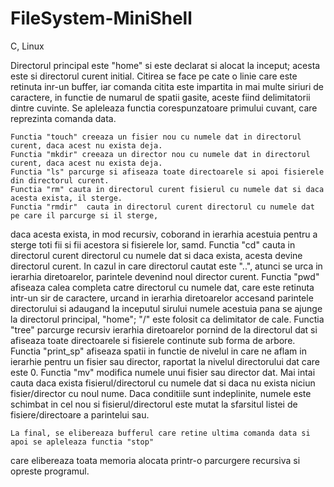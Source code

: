 # FileSystem-MiniShell
 C, Linux

  Directorul principal este "home" si este declarat si alocat la inceput; acesta este si directorul curent initial.
    Citirea se face pe cate o linie care este retinuta inr-un buffer, iar comanda citita este impartita in mai multe
siriuri de caractere, in functie de numarul de spatii gasite, aceste fiind delimitatorii dintre cuvinte.
    Se apleleaza functia corespunzatoare primului cuvant, care reprezinta comanda data.

    Functia "touch" creeaza un fisier nou cu numele dat in directorul curent, daca acest nu exista deja.
    Functia "mkdir" creeaza un director nou cu numele dat in directorul curent, daca acest nu exista deja.
    Functia "ls" parcurge si afiseaza toate directoarele si apoi fisierele din directorul curent.
    Functia "rm" cauta in directorul curent fisierul cu numele dat si daca acesta exista, il sterge.
    Functia "rmdir"  cauta in directorul curent directorul cu numele dat pe care il parcurge si il sterge,
daca acesta exista, in mod recursiv, coborand in ierarhia acestuia pentru a sterge toti fii si fii 
acestora si fisierele lor, samd.
    Functia "cd" cauta in directorul curent directorul cu numele dat si daca exista, acesta devine directorul
curent. In cazul in care directorul cautat este "..", atunci se urca in ierarhia diretoarelor, parintele
devenind noul director curent.
    Functia "pwd" afiseaza calea completa catre directorul cu numele dat, care este retinuta intr-un sir de 
caractere, urcand in ierarhia diretoarelor accesand parintele directorului si adaugand la inceputul sirului
numele acestuia pana se ajunge la directorul principal, "home"; "/" este folosit ca delimitator de cale.
    Functia "tree" parcurge recursiv ierarhia diretoarelor pornind de la directorul dat si afiseaza toate
directoarele si fisierele continute sub forma de arbore. Functia "print_sp" afiseaza spatii in functie de
nivelul in care ne aflam in ierarhie pentru un fisier sau director, raportat la nivelul directorului dat care este 0.
    Functia "mv" modifica numele unui fisier sau director dat. Mai intai cauta daca exista fisierul/directorul 
cu numele dat si daca nu exista niciun fisier/director cu noul nume. Daca conditiile sunt indeplinite, numele este
schimbat in cel nou si fisierul/directorul este mutat la sfarsitul listei de fisiere/directoare a parintelui sau.

    La final, se elibereaza bufferul care retine ultima comanda data si apoi se apleleaza functia "stop" 
care elibereaza toata memoria alocata printr-o parcurgere recursiva si opreste programul.
